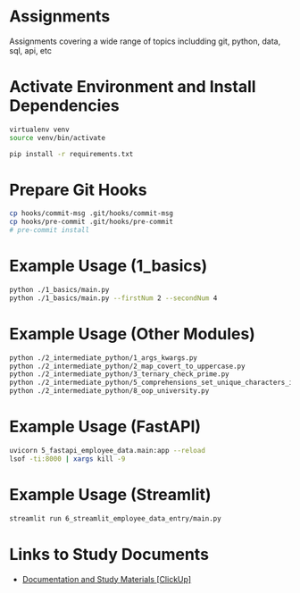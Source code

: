 # Assignments

Assignments covering a wide range of topics includding git, python, data, sql, api, etc

# Activate Environment and Install Dependencies

```bash
virtualenv venv
source venv/bin/activate
```

```bash
pip install -r requirements.txt
```

# Prepare Git Hooks

```bash
cp hooks/commit-msg .git/hooks/commit-msg
cp hooks/pre-commit .git/hooks/pre-commit
# pre-commit install
```

# Example Usage (1_basics)

```bash
python ./1_basics/main.py
python ./1_basics/main.py --firstNum 2 --secondNum 4
```

# Example Usage (Other Modules)

```bash
python ./2_intermediate_python/1_args_kwargs.py
python ./2_intermediate_python/2_map_covert_to_uppercase.py
python ./2_intermediate_python/3_ternary_check_prime.py
python ./2_intermediate_python/5_comprehensions_set_unique_characters_in_words.py
python ./2_intermediate_python/8_oop_university.py

```

# Example Usage (FastAPI)

```bash
uvicorn 5_fastapi_employee_data.main:app --reload
lsof -ti:8000 | xargs kill -9
```

# Example Usage (Streamlit)

```bash
streamlit run 6_streamlit_employee_data_entry/main.py
```

# Links to Study Documents

-   [Documentation and Study Materials [ClickUp]](https://doc.clickup.com/9007106573/d/h/8cdv2gd-644/3c68632ef16dd69)
